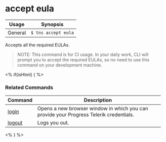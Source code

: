 accept eula
==========

Usage | Synopsis
------|-------
General | `$ tns accept eula`

Accepts all the required EULAs.
> NOTE: This command is for CI usage. In your daily work, CLI will prompt you to accept the required EULAs, so no need to use this command on your development machine.

<% if(isHtml) { %>
### Related Commands

Command | Description
----------|----------
[login](login.html) | Opens a new browser window in which you can provide your Progress Telerik credentials.
[logout](logout.html) | Logs you out.
<% } %>
